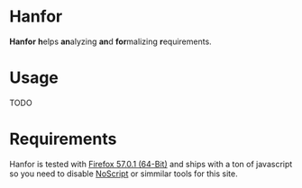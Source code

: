 # Hanfor
**Hanfor** **h**elps **an**alyzing **an**d **for**malizing **r**equirements.

# Usage
TODO

# Requirements
Hanfor is tested with [Firefox 57.0.1 (64-Bit)](https://www.mozilla.org/en-US/firefox/new/) and ships with a ton of javascript so you need to disable [NoScript](https://noscript.net/) or simmilar tools for this site. 